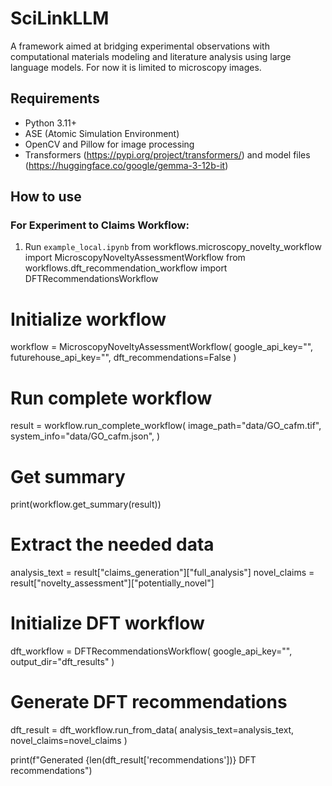 # SciLinkLLM
A framework aimed at bridging experimental observations with computational materials modeling and literature analysis using large language models. For now it is limited to microscopy images.

## Requirements

- Python 3.11+
- ASE (Atomic Simulation Environment)
- OpenCV and Pillow for image processing
- Transformers (https://pypi.org/project/transformers/) and model files (https://huggingface.co/google/gemma-3-12b-it)

## How to use

### For Experiment to Claims Workflow:

1. Run ```example_local.ipynb```
from workflows.microscopy_novelty_workflow import MicroscopyNoveltyAssessmentWorkflow
from workflows.dft_recommendation_workflow import DFTRecommendationsWorkflow
 
 
# Initialize workflow
workflow = MicroscopyNoveltyAssessmentWorkflow(
    google_api_key="",
    futurehouse_api_key="",
    dft_recommendations=False
)
 
# Run complete workflow
result = workflow.run_complete_workflow(
    image_path="data/GO_cafm.tif",
    system_info="data/GO_cafm.json",
)
 
# Get summary
print(workflow.get_summary(result))
 
# Extract the needed data
analysis_text = result["claims_generation"]["full_analysis"]
novel_claims = result["novelty_assessment"]["potentially_novel"]
 
# Initialize DFT workflow
dft_workflow = DFTRecommendationsWorkflow(
    google_api_key="",
    output_dir="dft_results"
)
 
# Generate DFT recommendations
dft_result = dft_workflow.run_from_data(
    analysis_text=analysis_text,
    novel_claims=novel_claims
)
 
print(f"Generated {len(dft_result['recommendations'])} DFT recommendations")
